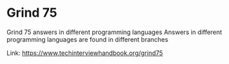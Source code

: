 # Grind 75
Grind 75 answers in different programming languages
Answers in different programming languages are found in different branches

Link: https://www.techinterviewhandbook.org/grind75

